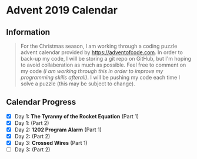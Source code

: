 # Advent 2019 Calendar
## Information
> For the Christmas season, I am working through a coding puzzle advent calendar provided by https://adventofcode.com.
> In order to back-up my code, I will be storing a git repo on GitHub, but I'm hoping to avoid collaberation as much as possible.
> Feel free to comment on my code *(I am working through this in order to improve my programming skills afterall)*.
> I will be pushing my code each time I solve a puzzle (this may be subject to change).

## Calendar Progress
* [x] Day 1: __The Tyranny of the Rocket Equation__ (Part 1)
* [x] Day 1: (Part 2)
* [x] Day 2: __1202 Program Alarm__ (Part 1)
* [x] Day 2: (Part 2)
* [x] Day 3: __Crossed Wires__ (Part 1)
* [ ] Day 3: (Part 2)

